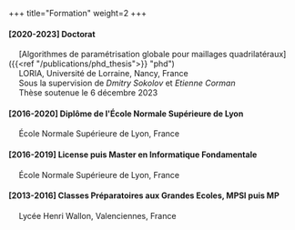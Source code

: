 +++
title="Formation"
weight=2
+++

#### [2020-2023] Doctorat
&emsp; [Algorithmes de paramétrisation globale pour maillages quadrilatéraux]({{<ref "/publications/phd_thesis">}} "phd")  
&emsp; LORIA, Université de Lorraine, Nancy, France  
&emsp; Sous la supervision de _Dmitry Sokolov_ et _Etienne Corman_  
&emsp; Thèse soutenue le 6 décembre 2023

#### [2016-2020] Diplôme de l'École Normale Supérieure de Lyon  
&emsp; École Normale Supérieure de Lyon, France

#### [2016-2019] License puis Master en Informatique Fondamentale
&emsp; École Normale Supérieure de Lyon, France


#### [2013-2016] Classes Préparatoires aux Grandes Ecoles, MPSI puis MP
&emsp; Lycée Henri Wallon, Valenciennes, France



